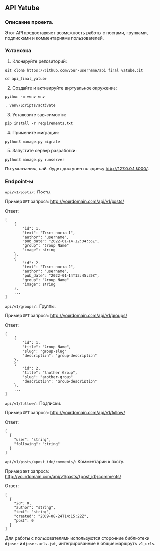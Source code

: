 ## API Yatube 

### Описание проекта.
Этот API предоставляет возможность работы с постами, группами, подписками и комментариями пользователей.

### Установка

1. Клонируйте репозиторий:

```
git clone https://github.com/your-username/api_final_yatube.git
```

```
cd api_final_yatube
```


2. Создайте и активируйте виртуальное окружение: 

```
python -m venv env
```
```
. venv/Scripts/activate
```

3. Установите зависимости:  

```
pip install -r requirements.txt
```

4. Примените миграции: 

```
python3 manage.py migrate
```

5. Запустите сервер разработки:

```
python3 manage.py runserver
```
По умолчанию, сайт будет доступен по адресу http://127.0.0.1:8000/.

### Endpoint-ы
`api/v1/posts/:` Посты.

Пример `GET` запроса: http://yourdomain.com/api/v1/posts/

Ответ: 
```
[
    {
        "id": 1,
        "text": "Текст поста 1",
        "author": "username",
        "pub_date": "2022-01-14T12:34:56Z",
        "group": "Group Name"
        "image": string
    },
    {
        "id": 2,
        "text": "Текст поста 2",
        "author": "username",
        "pub_date": "2022-01-14T13:45:30Z",
        "group": "Group Name"
        "image": string
    },
    ...
]
```

`api/v1/groups/:` Группы.

Пример `GET` запроса: http://yourdomain.com/api/v1/groups/

Ответ: 
```
[
    {
        "id": 1,
        "title": "Group Name",
        "slug": "group-slug"
        "description": "group-description"
    },
    {
        "id": 2,
        "title": "Another Group",
        "slug": "another-group"
        "description": "group-description"
    },
    ...
]
```

`api/v1/follow/:` Подписки.

Пример `GET` запроса: http://yourdomain.com/api/v1/follow/

Ответ: 
```
[
  {
    "user": "string",
    "following": "string"
  }
]
```

`api/v1/posts/<post_id>/comments/`: Комментарии к посту.

Пример `GET` запроса: http://yourdomain.com/api/v1/posts/{post_id}/comments/

Ответ: 
```
[
  {
    "id": 0,
    "author": "string",
    "text": "string",
    "created": "2019-08-24T14:15:22Z",
    "post": 0
  }
]
```

Для работы с пользователями используются сторонние библиотеки `djoser` и `djoser.urls.jwt`, интегрированные в общие маршруты `v1_urls`.
